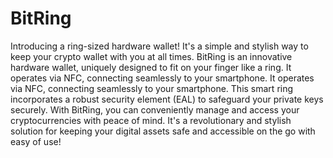 # BitRing
Introducing a ring-sized hardware wallet! It's a simple and stylish way to keep your crypto wallet with you at all times.
BitRing is an innovative hardware wallet, uniquely designed to fit on your finger like a ring. It operates via NFC, connecting seamlessly to your smartphone. 
It operates via NFC, connecting seamlessly to your smartphone.
This smart ring incorporates a robust security element (EAL) to safeguard your private keys securely.
With BitRing, you can conveniently manage and access your cryptocurrencies with peace of mind.
It's a revolutionary and stylish solution for keeping your digital assets safe and accessible on the go with easy of use!
 
